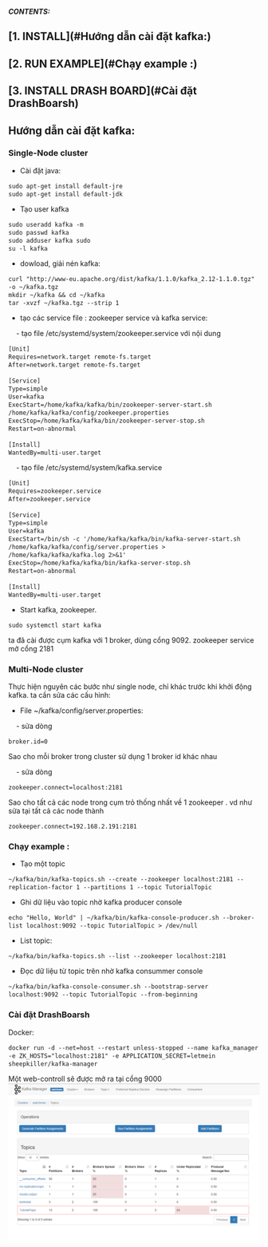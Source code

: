 **_CONTENTS:_**
## [1. INSTALL](#Hướng dẫn cài đặt kafka:)
## [2. RUN EXAMPLE](#Chạy example :)
## [3. INSTALL DRASH BOARD](#Cài đặt DrashBoarsh)

## <a name="Hướng dẫn cài đặt kafka:"></a>Hướng dẫn cài đặt kafka:
### Single-Node cluster
* Cài đặt java:

```
sudo apt-get install default-jre
sudo apt-get install default-jdk
```

* Tạo user kafka

```
sudo useradd kafka -m
sudo passwd kafka
sudo adduser kafka sudo
su -l kafka
```

* dowload, giải nén kafka:
```
curl "http://www-eu.apache.org/dist/kafka/1.1.0/kafka_2.12-1.1.0.tgz" -o ~/kafka.tgz
mkdir ~/kafka && cd ~/kafka
tar -xvzf ~/kafka.tgz --strip 1
```

* tạo các service file : zookeeper service và kafka service:

&nbsp;   &nbsp; - tạo file /etc/systemd/system/zookeeper.service với nội dung

```
[Unit]
Requires=network.target remote-fs.target
After=network.target remote-fs.target

[Service]
Type=simple
User=kafka
ExecStart=/home/kafka/kafka/bin/zookeeper-server-start.sh /home/kafka/kafka/config/zookeeper.properties
ExecStop=/home/kafka/kafka/bin/zookeeper-server-stop.sh
Restart=on-abnormal

[Install]
WantedBy=multi-user.target
```


&nbsp;   &nbsp; - tạo file /etc/systemd/system/kafka.service

```
[Unit]
Requires=zookeeper.service
After=zookeeper.service

[Service]
Type=simple
User=kafka
ExecStart=/bin/sh -c '/home/kafka/kafka/bin/kafka-server-start.sh /home/kafka/kafka/config/server.properties > /home/kafka/kafka/kafka.log 2>&1'
ExecStop=/home/kafka/kafka/bin/kafka-server-stop.sh
Restart=on-abnormal

[Install]
WantedBy=multi-user.target
```

* Start kafka, zookeeper. 

```
sudo systemctl start kafka
```
ta đã cài được cụm kafka với 1 broker, dùng cổng 9092. zookeeper service mở cổng 2181
### Multi-Node cluster
Thực hiện nguyên các bước như single node, chỉ khác trước khi khởi động kafka. ta cần sửa các cấu hình:

- File ~/kafka/config/server.properties: 

&nbsp;   &nbsp; - sửa dòng

```
broker.id=0
```
Sao cho mỗi broker trong cluster sử dụng 1 broker id khác nhau

&nbsp;   &nbsp; - sửa dòng
```
zookeeper.connect=localhost:2181
```

Sao cho tất cả các node trong cụm trỏ thống nhất về 1 zookeeper . vd như sửa tại tất cả các node thành 

```
zookeeper.connect=192.168.2.191:2181
```

### <a name="Chạy example :"></a>Chạy example :

* Tạo một topic

```
~/kafka/bin/kafka-topics.sh --create --zookeeper localhost:2181 --replication-factor 1 --partitions 1 --topic TutorialTopic
```

* Ghi dữ liệu vào topic nhờ kafka producer console

```
echo "Hello, World" | ~/kafka/bin/kafka-console-producer.sh --broker-list localhost:9092 --topic TutorialTopic > /dev/null
```
* List topic:

```
~/kafka/bin/kafka-topics.sh --list --zookeeper localhost:2181
```

* Đọc dữ liệu từ topic trên nhờ kafka consummer console

```
~/kafka/bin/kafka-console-consumer.sh --bootstrap-server localhost:9092 --topic TutorialTopic --from-beginning
```


### <a name="Cài đặt DrashBoarsh"></a> Cài đặt DrashBoarsh

Docker:

```
docker run -d --net=host --restart unless-stopped --name kafka_manager -e ZK_HOSTS="localhost:2181" -e APPLICATION_SECRET=letmein sheepkiller/kafka-manager
```

Một web-controll sẽ được mở ra tại cổng 9000
<br/>
![](images/kakfa_drash.PNG)
<br/>

